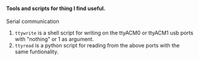 
<h4>Tools and scripts for thing I find useful.</h4>
  
  
  
  
  Serial communication
  
  1) `ttywrite` is a shell script for writing on the ttyACM0 or ttyACM1 usb ports with "nothing" or 1 as argument.
  2) `ttyread` is a python script for reading from the above ports with the same funtionality.
